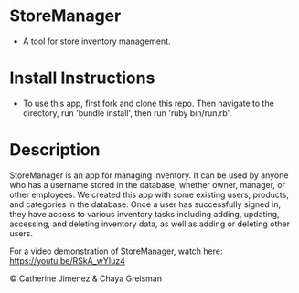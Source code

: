 
# StoreManager 
 - A tool for store inventory management.
 

# Install Instructions
- To use this app, first fork and clone this repo. Then navigate to the directory, run 'bundle install', then run 'ruby bin/run.rb'.


# Description
StoreManager is an app for managing inventory. It can be used by anyone who has a username stored in the database, whether owner, manager, or other employees. We created this app with some existing users, products, and categories in the database. Once a user has successfully signed in, they have access to various inventory tasks including adding, updating, accessing, and deleting inventory data, as well as adding or deleting other users. 

    
For a video demonstration of StoreManager, watch here:
https://youtu.be/RSkA_wYIuz4

 ©️ Catherine Jimenez & Chaya Greisman
